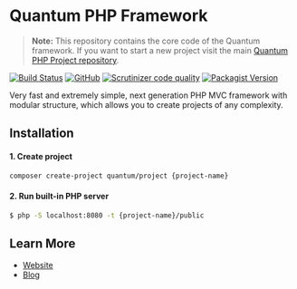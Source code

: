 # Quantum PHP Framework

> **Note:** This repository contains the core code of the Quantum framework. If you want to start a new project visit the main [Quantum PHP Project repository](https://github.com/softberg/quantum-framework-php).

[![Build Status](https://app.travis-ci.com/softberg/quantum-php-core.svg?branch=master)](https://app.travis-ci.com/softberg/quantum-php-core)
[![GitHub](https://img.shields.io/github/license/softberg/quantum-php-core)](https://github.com/softberg/quantum-php-core/blob/master/LICENSE)
[![Scrutinizer code quality](https://shields.cdn.bka.li/scrutinizer/quality/g/softberg/quantum-php-core)](https://scrutinizer-ci.com/g/softberg/quantum-php-core)
[![Packagist Version](https://img.shields.io/packagist/v/quantum/framework)](https://packagist.org/packages/quantum/framework)

Very fast and extremely simple, next generation PHP MVC framework with modular structure, which allows you to create projects of any complexity.

## Installation

#### 1. Create project
```bash
composer create-project quantum/project {project-name}
```

#### 2. Run built-in PHP server
```bash
$ php -S localhost:8080 -t {project-name}/public
```

## Learn More

- [Website](https://quantumphp.io/)
- [Blog](http://blog.softberg.org/category/quantum-php-framework/)
